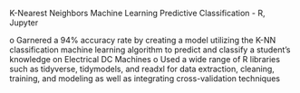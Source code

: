 K-Nearest Neighbors Machine Learning Predictive Classification - R, Jupyter

o	Garnered a 94% accuracy rate by creating a model utilizing the K-NN classification machine learning algorithm to predict and classify a student’s knowledge on Electrical DC Machines
o	Used a wide range of R libraries such as tidyverse, tidymodels, and readxl for data extraction, cleaning, training, and modeling as well as integrating cross-validation techniques

